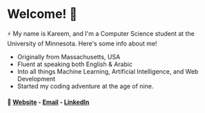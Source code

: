 # Welcome! 👋

⚡ My name is Kareem, and I'm a Computer Science student at the University of Minnesota. Here's some info about me!
- Originally from Massachusetts, USA
- Fluent at speaking both English & Arabic
- Into all things Machine Learning, Artificial Intelligence, and Web Development
- Started my coding adventure at the age of nine.

#### 💬 [Website](https://kareem-elewa.web.app) - [Email](mailto:kareem.elew@gmail.com) - [LinkedIn](https://www.linkedin.com/in/kareemelewa)
